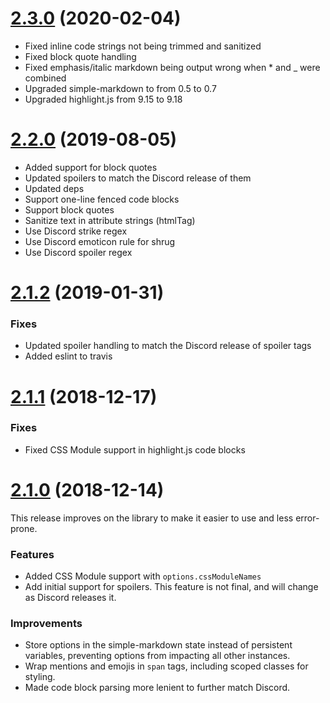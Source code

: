 # [2.3.0](https://github.com/brussell98/discord-markdown/compare/v2.2.0...v2.3.0) (2020-02-04)

- Fixed inline code strings not being trimmed and sanitized
- Fixed block quote handling
- Fixed emphasis/italic markdown being output wrong when * and _ were combined
- Upgraded simple-markdown to from 0.5 to 0.7
- Upgraded highlight.js from 9.15 to 9.18

# [2.2.0](https://github.com/brussell98/discord-markdown/compare/v2.1.2...v2.2.0) (2019-08-05)

- Added support for block quotes
- Updated spoilers to match the Discord release of them
- Updated deps
- Support one-line fenced code blocks
- Support block quotes
- Sanitize text in attribute strings (htmlTag)
- Use Discord strike regex
- Use Discord emoticon rule for shrug
- Use Discord spoiler regex

# [2.1.2](https://github.com/brussell98/discord-markdown/compare/v2.1.1...v2.1.2) (2019-01-31)

### Fixes

- Updated spoiler handling to match the Discord release of spoiler tags
- Added eslint to travis

# [2.1.1](https://github.com/brussell98/discord-markdown/compare/v2.1.0...v2.1.1) (2018-12-17)

### Fixes

- Fixed CSS Module support in highlight.js code blocks

# [2.1.0](https://github.com/brussell98/discord-markdown/compare/v2.0.0...v2.1.0) (2018-12-14)

This release improves on the library to make it easier to use and less error-prone.

### Features

- Added CSS Module support with `options.cssModuleNames`
- Add initial support for spoilers. This feature is not final, and will change as Discord releases it.

### Improvements

- Store options in the simple-markdown state instead of persistent variables, preventing options from impacting all other instances.
- Wrap mentions and emojis in `span` tags, including scoped classes for styling.
- Made code block parsing more lenient to further match Discord.
